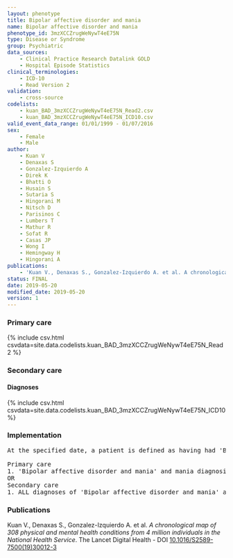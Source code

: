 ```yaml
---
layout: phenotype
title: Bipolar affective disorder and mania
name: Bipolar affective disorder and mania
phenotype_id: 3mzXCCZrugWeNywT4eE75N 
type: Disease or Syndrome
group: Psychiatric
data_sources: 
    - Clinical Practice Research Datalink GOLD
    - Hospital Episode Statistics
clinical_terminologies: 
    - ICD-10
    - Read Version 2
validation: 
    - cross-source
codelists: 
    - kuan_BAD_3mzXCCZrugWeNywT4eE75N_Read2.csv
    - kuan_BAD_3mzXCCZrugWeNywT4eE75N_ICD10.csv
valid_event_data_range: 01/01/1999 - 01/07/2016
sex: 
    - Female
    - Male
author: 
    - Kuan V
    - Denaxas S
    - Gonzalez-Izquierdo A
    - Direk K
    - Bhatti O
    - Husain S
    - Sutaria S
    - Hingorani M
    - Nitsch D
    - Parisinos C
    - Lumbers T
    - Mathur R
    - Sofat R
    - Casas JP
    - Wong I
    - Hemingway H
    - Hingorani A
publications: 
    - 'Kuan V., Denaxas S., Gonzalez-Izquierdo A. et al. A chronological map of 308 physical and mental health conditions from 4 million individuals in the National Health Service. The Lancet Digital Health - DOI: 10.1016/S2589-7500(19)30012-3' 
status: FINAL
date: 2019-05-20
modified_date: 2019-05-20
version: 1
---
```

### Primary care 
{% include csv.html csvdata=site.data.codelists.kuan_BAD_3mzXCCZrugWeNywT4eE75N_Read2 %}
### Secondary care 
#### Diagnoses 
{% include csv.html csvdata=site.data.codelists.kuan_BAD_3mzXCCZrugWeNywT4eE75N_ICD10 %}
### Implementation 
<pre>At the specified date, a patient is defined as having had 'Bipolar affective disorder and mania' and mania IF they meet the criteria for any of the following on or before the specified date. The earliest date on which the individual meets any of the following criteria on or before the specified date is defined as the first event date:

Primary care
1. 'Bipolar affective disorder and mania' and mania diagnosis or history of diagnosis during a consultation 
OR
Secondary care
1. ALL diagnoses of 'Bipolar affective disorder and mania' and mania or history of diagnosis during a hospitalization</pre> 
 
### Publications 
Kuan V., Denaxas S., Gonzalez-Izquierdo A. et al. _A chronological map of 308 physical and mental health conditions from 4 million individuals in the National Health Service_. The Lancet Digital Health - DOI <a href='https://www.thelancet.com/journals/landig/article/PIIS2589-7500(19)30012-3/fulltext'>10.1016/S2589-7500(19)30012-3</a>
